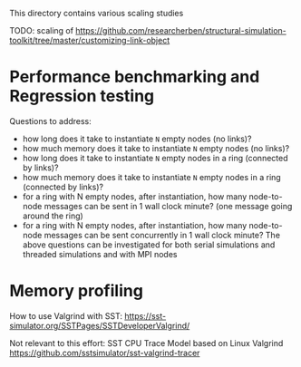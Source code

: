 This directory contains various scaling studies

TODO: scaling of <https://github.com/researcherben/structural-simulation-toolkit/tree/master/customizing-link-object>


# Performance benchmarking and Regression testing

Questions to address:
* how long does it take to instantiate `N` empty nodes (no links)?
* how much memory does it take to instantiate `N` empty nodes (no links)?
* how long does it take to instantiate `N` empty nodes in a ring (connected by links)?
* how much memory does it take to instantiate `N` empty nodes in a ring (connected by links)?
* for a ring with N empty nodes, after instantiation, how many node-to-node messages can be sent in 1 wall clock minute? (one message going around the ring)
* for a ring with N empty nodes, after instantiation, how many node-to-node messages can be sent concurrently in 1 wall clock minute?
The above questions can be investigated for both serial simulations and threaded simulations and with MPI nodes

# Memory profiling

How to use Valgrind with SST:
<https://sst-simulator.org/SSTPages/SSTDeveloperValgrind/>

Not relevant to this effort: SST CPU Trace Model based on Linux Valgrind
<https://github.com/sstsimulator/sst-valgrind-tracer>
 
